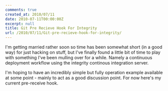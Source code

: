 ```yaml
---
comments: true
created_at: 2010/07/11
date: 2010-07-11T00:00:00Z
excerpt: null
title: Git Pre Recieve Hook For Integrity
url: /2010/07/11/Git-pre-recieve-hook-for-integrity/
---
```


I'm getting married rather soon so time has been somewhat short (in a good way) for just hacking on stuff, but I've finally found a little bit of time to play with something I've been mulling over for a while. Namely a continuous deployment workflow using the integrity continous integration server.

I'm hoping to have an incredibly simple but fully operation example available at some point - mainly to act as a good discussion point. For now here's my current pre-receive hook.

<script src="http://gist.github.com/471711.js?file=pre-receive">
</script>
